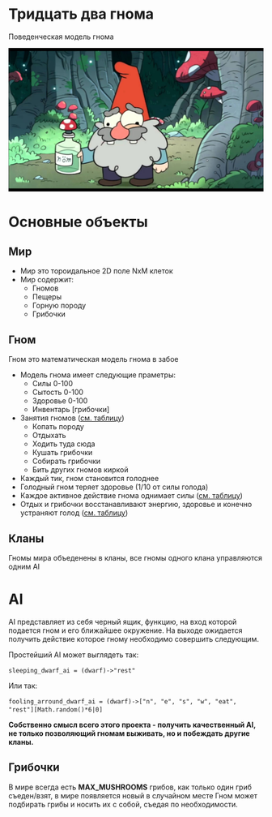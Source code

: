 # Тридцать два гнома

Поведенческая модель гнома

![](img/dwarf_02.jpg)

# Основные объекты

## Мир

* Мир это тороидальное 2D поле NxM клеток
* Мир содержит:
  * Гномов
  * Пещеры
  * Горную породу
  * Грибочки

## Гном

Гном это математическая модель гнома в забое

* Модель гнома имеет следующие праметры:
  * Силы     0-100
  * Сытость  0-100
  * Здоровье 0-100
  * Инвентарь [грибочки]
* Занятия гномов ([см. таблицу][1])
  * Копать породу
  * Отдыхать
  * Ходить туда сюда
  * Кушать грибочки
  * Собирать грибочки
  * Бить других гномов киркой
* Каждый тик, гном становится голоднее
* Голодный гном теряет здоровье (1/10 от силы голода)
* Каждое активное действие гнома однимает силы ([см. таблицу][1])
* Отдых и грибочки восстанавливают энергию, здоровье и конечно устраняют голод ([см. таблицу][2]) 


## Кланы

Гномы мира объеденены в кланы, все гномы одного клана управляются одним AI

# AI

AI представляет из себя черный ящик, функцию, на вход которой подается гном и его ближайшее окружение.
На выходе ожидается получить действие которое гному необходимо совершить следующим.

Простейший AI может выглядеть так:

```
sleeping_dwarf_ai = (dwarf)->"rest"
```

Или так:

```
fooling_arround_dwarf_ai = (dwarf)->["n", "e", "s", "w", "eat", "rest"][Math.random()*6|0]
```

**Собственно смысл всего этого проекта - получить качественный AI, не только позволяющий гномам выживать, но и побеждать другие кланы.**

## Грибочки

В мире всегда есть **МAX_MUSHROOMS** грибов, как только один гриб съеден/взят, в мире появляется новый в случайном месте
Гном может подбирать грибы и носить их с собой, съедая по необходимости.


[1]: https://github.com/peko/32D/blob/master/config.coffee#L12
[2]: https://github.com/peko/32D/blob/master/config.coffee#L8
